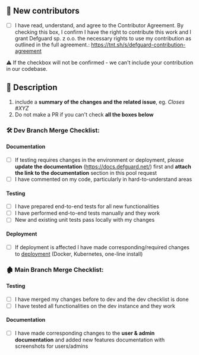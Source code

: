 ## 📝 New contributors 

- [ ] I have read, understand, and agree to the Contributor Agreement. By checking this box, I confirm I have the right to contribute this work and I grant Defguard sp. z o.o. the necessary rights to use my contribution as outlined in the full agreement.: https://tnt.sh/s/defguard-contribution-agreement

⚠︎ If the checkbox will not be confirmed - we can't include your contribution in our codebase.

## 📖 Description

1. include a **summary of the changes and the related issue**, eg. _Closes #XYZ_
2. Do not make a PR if you can't check **all the boxes below**

### 🛠️ Dev Branch Merge Checklist:

#### Documentation

- [ ] If testing requires changes in the environment or deployment, please **update the documentation** (https://docs.defguard.net/) first and **attach the link to the documentation** section in this pool request
- [ ] I have commented on my code, particularly in hard-to-understand areas

#### Testing

- [ ] I have prepared end-to-end tests for all new functionalities
- [ ] I have performed end-to-end tests manually and they work
- [ ] New and existing unit tests pass locally with my changes

#### Deployment

- [ ] If deployment is affected I have made corresponding/required changes to [deployment](https://github.com/defguard/deployment) (Docker, Kubernetes, one-line install)

### 🏚️ Main Branch Merge Checklist:

#### Testing

- [ ] I have merged my changes before to dev and the dev checklist is done
- [ ] I have tested all functionalities on the dev instance and they work

#### Documentation

- [ ] I have made corresponding changes to the **user & admin documentation** and added new features documentation with screenshots for users/admins
